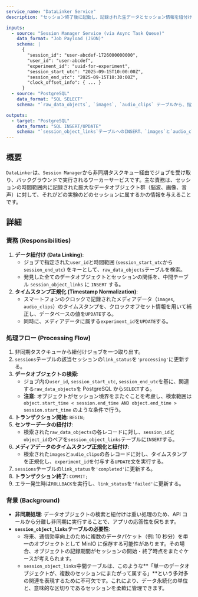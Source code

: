 ```yaml
---
service_name: "DataLinker Service"
description: "セッション終了後に起動し、記録された生データとセッション情報を紐付ける非同期バックエンドサービス。メディアデータのタイムスタンプ正規化も担う。"

inputs:
  - source: "Session Manager Service (via Async Task Queue)"
    data_format: "Job Payload (JSON)"
    schema: |
      {
        "session_id": "user-abcdef-1726000000000",
        "user_id": "user-abcdef",
        "experiment_id": "uuid-for-experiment",
        "session_start_utc": "2025-09-15T10:00:00Z",
        "session_end_utc": "2025-09-15T10:30:00Z",
        "clock_offset_info": { ... }
      }
  - source: "PostgreSQL"
    data_format: "SQL SELECT"
    schema: "`raw_data_objects`, `images`, `audio_clips` テーブルから、指定された`user_id`と時間範囲に合致するレコードを検索"

outputs:
  - target: "PostgreSQL"
    data_format: "SQL INSERT/UPDATE"
    schema: "`session_object_links`テーブルへのINSERT、`images`と`audio_clips`のタイムスタンプ正規化と`experiment_id`のUPDATE"
---
```


## 概要

`DataLinker`は、`Session Manager`から非同期タスクキュー経由でジョブを受け取り、バックグラウンドで実行されるワーカーサービスです。主な責務は、セッションの時間範囲内に記録された膨大なデータオブジェクト群（脳波、画像、音声）に対して、それがどの実験のどのセッションに属するかの情報を与えることです。

## 詳細

### 責務 (Responsibilities)

1.  **データ紐付け (Data Linking)**:
    - ジョブで指定された`user_id`と時間範囲 (`session_start_utc`から`session_end_utc`) をキーとして、`raw_data_objects`テーブルを検索。
    - 発見した全てのデータオブジェクトとセッションの関係を、中間テーブル `session_object_links` に `INSERT` する。
2.  **タイムスタンプ正規化 (Timestamp Normalization)**:
    - スマートフォンのクロックで記録されたメディアデータ（`images`, `audio_clips`）のタイムスタンプを、クロックオフセット情報を用いて補正し、データベースの値を`UPDATE`する。
    - 同時に、メディアデータに属する`experiment_id`を`UPDATE`する。

### 処理フロー (Processing Flow)

1.  非同期タスクキューから紐付けジョブを一つ取り出す。
2.  `sessions`テーブルの該当セッションの`link_status`を`'processing'`に更新する。
3.  **データオブジェクトの検索**:
    - ジョブ内の`user_id`, `session_start_utc`, `session_end_utc`を基に、関連する`raw_data_objects`を PostgreSQL から`SELECT`する。
    - **注意**: オブジェクトがセッション境界をまたぐことを考慮し、検索範囲は `object.start_time < session.end_time AND object.end_time > session.start_time` のような条件で行う。
4.  **トランザクション開始**: `BEGIN;`
5.  **センサーデータの紐付け**:
    - 検索された`raw_data_objects`の各レコードに対し、`session_id`と`object_id`のペアを`session_object_links`テーブルに`INSERT`する。
6.  **メディアデータのタイムスタンプ正規化と紐付け**:
    - 検索された`images`と`audio_clips`の各レコードに対し、タイムスタンプを正規化し、`experiment_id`を付与する`UPDATE`文を実行する。
7.  `sessions`テーブルの`link_status`を`'completed'`に更新する。
8.  **トランザクション終了**: `COMMIT;`
9.  エラー発生時は`ROLLBACK`を実行し、`link_status`を`'failed'`に更新する。

### 背景 (Background)

- **非同期処理**: データオブジェクトの検索と紐付けは重い処理のため、API コールから分離し非同期に実行することで、アプリの応答性を保ちます。
- **`session_object_links`テーブルの必要性**:
  - 将来、通信効率向上のために複数のデータパケット（例: 10 秒分）を単一のオブジェクトとして MinIO に保存する可能性があります。その場合、オブジェクトの記録期間がセッションの開始・終了時点をまたぐケースが考えられます。
  - `session_object_links`中間テーブルは、このような**「単一のデータオブジェクトが、複数のセッションにまたがって属する」**という多対多の関連を表現するために不可欠です。これにより、データ永続化の単位と、意味的な区切りであるセッションを柔軟に管理できます。
